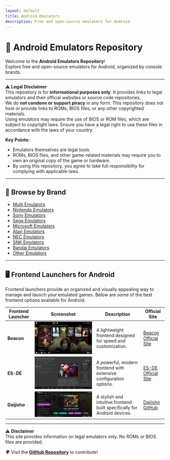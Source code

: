 ```yaml
---
layout: default
title: Android Emulators
description: Free and open-source emulators for Android
---
```


# 📱 Android Emulators Repository

Welcome to the **Android Emulators Repository**!  
Explore free and open-source emulators for Android, organized by console brands.

---

⚠️ **Legal Disclaimer**  
This repository is for **informational purposes only**. It provides links to legal emulators and their official websites or source code repositories.  
We do **not condone or support piracy** in any form. This repository does not host or provide links to ROMs, BIOS files, or any other copyrighted materials.  
Using emulators may require the use of BIOS or ROM files, which are subject to copyright laws. Ensure you have a legal right to use these files in accordance with the laws of your country.

**Key Points:**
- Emulators themselves are legal tools.
- ROMs, BIOS files, and other game-related materials may require you to own an original copy of the game or hardware.
- By using this repository, you agree to take full responsibility for complying with applicable laws.

---

## 🔗 Browse by Brand
- [Multi Emulators](multi_aio.md)
- [Nintendo Emulators](nintendo.md)
- [Sony Emulators](sony.md)
- [Sega Emulators](sega.md)
- [Microsoft Emulators](microsoft.md)
- [Atari Emulators](atari.md)
- [NEC Emulators](nec.md)
- [SNK Emulators](snk.md)
- [Bandai Emulators](bandai.md)
- [Other Emulators](others.md)

---

## 🖥️ Frontend Launchers for Android

Frontend launchers provide an organized and visually appealing way to manage and launch your emulated games. Below are some of the best frontend options available for Android.

| Frontend Launcher | Screenshot | Description | Official Site |
|-------------------|------------|-------------|--------------|
| **Beacon** | ![Beacon](fronte_ends/beacon_screen.jpeg) | A lightweight frontend designed for speed and customization. | [Beacon Official Site](https://play.google.com/store/apps/details?id=com.radikal.gamelauncher) |
| **ES-DE** | ![ES-DE](fronte_ends/ES-DE_screen.png) | A powerful, modern frontend with extensive configuration options. | [ES-DE Official Site](https://es-de.org/) |
| **Daijisho** | ![Daijisho](fronte_ends/daijisho_screen.jpg) | A stylish and intuitive frontend built specifically for Android devices. | [Daijisho GitHub](https://github.com/TapiocaFox/Daijishou) |

---

⚠️ **Disclaimer**  
This site provides information on legal emulators only. No ROMs or BIOS files are provided.

🌍 Visit the **[GitHub Repository](https://github.com/Ashnar2602/Android_Emulation)** to contribute!
